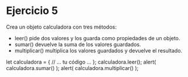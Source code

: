 <h1>Ejercicio 5</h1>
<p>Crea un objeto calculadora con tres métodos:</p>
<ul>
    <li>leer() pide dos valores y los guarda como propiedades de un objeto.</li>
    <li>sumar() devuelve la suma de los valores guardados.</li>
    <li>multiplicar() multiplica los valores guardados y devuelve el resultado.</li>
</ul>
    let calculadora = {
      // ... tu código ...
    };
    calculadora.leer();
    alert( calculadora.sumar() );
    alert( calculadora.multiplicar() );
